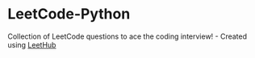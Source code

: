 # LeetCode-Python
Collection of LeetCode questions to ace the coding interview! - Created using [LeetHub](https://github.com/QasimWani/LeetHub)
